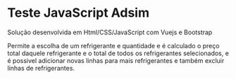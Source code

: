 # Teste JavaScript Adsim

Solução desenvolvida em Html/CSS/JavaScript com Vuejs e Bootstrap

Permite a escolha de um refrigerante e quantidade e é calculado o preço total daquele refrigerante e o total de todos os refrigerantes selecionados, e é possivel adicionar novas linhas para mais refrigerantes e também excluir linhas de refrigerantes.
